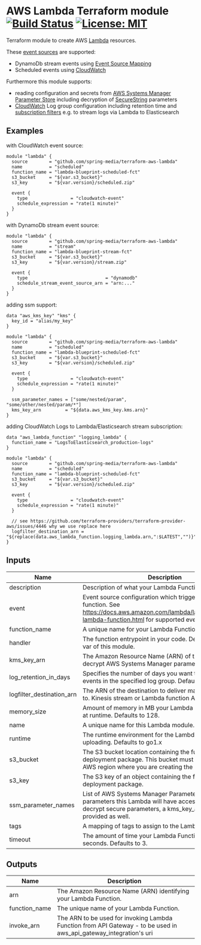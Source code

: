 # AWS Lambda Terraform module [![Build Status](https://travis-ci.com/spring-media/terraform-aws-lambda.svg?branch=master)](https://travis-ci.com/spring-media/terraform-aws-lambda) [![License: MIT](https://img.shields.io/badge/License-MIT-yellow.svg)](https://opensource.org/licenses/MIT)

Terraform module to create AWS [Lambda](https://www.terraform.io/docs/providers/aws/r/lambda_function.html) resources.

These [event sources](https://docs.aws.amazon.com/lambda/latest/dg/invoking-lambda-function.html) are supported:

* DynamoDb stream events using [Event Source Mapping](https://www.terraform.io/docs/providers/aws/r/lambda_event_source_mapping.html)
* Scheduled events using [CloudWatch](https://www.terraform.io/docs/providers/aws/r/cloudwatch_event_rule.html)

Furthermore this module supports:

* reading configuration and secrets from [AWS Systems Manager Parameter Store](https://docs.aws.amazon.com/systems-manager/latest/userguide/systems-manager-paramstore.html) including decryption of [SecureString](https://docs.aws.amazon.com/kms/latest/developerguide/services-parameter-store.html) parameters
* [CloudWatch](https://docs.aws.amazon.com/AmazonCloudWatch/latest/logs/Working-with-log-groups-and-streams.html) Log group configuration including retention time and [subscription filters](https://docs.aws.amazon.com/AmazonCloudWatch/latest/logs/SubscriptionFilters.html) e.g. to stream logs via Lambda to Elasticsearch

## Examples

with CloudWatch event source:

```
module "lambda" {
  source        = "github.com/spring-media/terraform-aws-lambda"
  name          = "scheduled"
  function_name = "lambda-blueprint-scheduled-fct"
  s3_bucket     = "${var.s3_bucket}"
  s3_key        = "${var.version}/scheduled.zip"

  event {
    type                = "cloudwatch-event"
    schedule_expression = "rate(1 minute)"
  }
}
```

with DynamoDb stream event source: 

```
module "lambda" {
  source        = "github.com/spring-media/terraform-aws-lambda"
  name          = "stream"
  function_name = "lambda-blueprint-stream-fct"
  s3_bucket     = "${var.s3_bucket}"
  s3_key        = "${var.version}/stream.zip"

  event {
    type                             = "dynamodb"
    schedule_stream_event_source_arn = "arn:..."
  }
}
```

adding ssm support:

```
data "aws_kms_key" "kms" {
  key_id = "alias/my_key"
}

module "lambda" {
  source        = "github.com/spring-media/terraform-aws-lambda"
  name          = "scheduled"
  function_name = "lambda-blueprint-scheduled-fct"
  s3_bucket     = "${var.s3_bucket}"
  s3_key        = "${var.version}/scheduled.zip"

  event {
    type                = "cloudwatch-event"
    schedule_expression = "rate(1 minute)"
  }

  ssm_parameter_names = ["some/nested/param", "some/other/nested/param/*"]
  kms_key_arn         = "${data.aws_kms_key.kms.arn}"
}
```

adding CloudWatch Logs to Lambda/Elasticsearch stream subscription:

```
data "aws_lambda_function" "logging_lambda" {
  function_name = "LogsToElasticsearch_production-logs"
}

module "lambda" {
  source        = "github.com/spring-media/terraform-aws-lambda"
  name          = "scheduled"
  function_name = "lambda-blueprint-scheduled-fct"
  s3_bucket     = "${var.s3_bucket}"
  s3_key        = "${var.version}/scheduled.zip"

  event {
    type                = "cloudwatch-event"
    schedule_expression = "rate(1 minute)"
  }

  // see https://github.com/terraform-providers/terraform-provider-aws/issues/4446 why we use replace here
  logfilter_destination_arn = "${replace(data.aws_lambda_function.logging_lambda.arn,":$LATEST","")}"
}

```

## Inputs

| Name | Description | Type | Default | Required |
|------|-------------|:----:|:-----:|:-----:|
| description | Description of what your Lambda Function does. | string | `` | no |
| event | Event source configuration which triggers the Lambda function. See https://docs.aws.amazon.com/lambda/latest/dg/invoking-lambda-function.html for supported event sources. | map | `<map>` | no |
| function_name | A unique name for your Lambda Function. | string | - | yes |
| handler | The function entrypoint in your code. Defaults to the name var of this module. | string | `` | no |
| kms_key_arn | The Amazon Resource Name (ARN) of the KMS key to decrypt AWS Systems Manager parameters. | string | `` | no |
| log_retention_in_days | Specifies the number of days you want to retain log events in the specified log group. Defaults to 14. | string | `14` | no |
| logfilter_destination_arn | The ARN of the destination to deliver matching log events to. Kinesis stream or Lambda function ARN. | string | `` | no |
| memory_size | Amount of memory in MB your Lambda Function can use at runtime. Defaults to 128. | string | `128` | no |
| name | A unique name for this Lambda module. | string | - | yes |
| runtime | The runtime environment for the Lambda function you are uploading. Defaults to go1.x | string | `go1.x` | no |
| s3_bucket | The S3 bucket location containing the function's deployment package. This bucket must reside in the same AWS region where you are creating the Lambda function. | string | - | yes |
| s3_key | The S3 key of an object containing the function's deployment package. | string | - | yes |
| ssm_parameter_names | List of AWS Systems Manager Parameter Store parameters this Lambda will have access to. In order to decrypt secure parameters, a kms_key_arn needs to be provided as well. | list | `<list>` | no |
| tags | A mapping of tags to assign to the Lambda function. | map | `<map>` | no |
| timeout | The amount of time your Lambda Function has to run in seconds. Defaults to 3. | string | `3` | no |

## Outputs

| Name | Description |
|------|-------------|
| arn | The Amazon Resource Name (ARN) identifying your Lambda Function. |
| function_name | The unique name of your Lambda Function. |
| invoke_arn | The ARN to be used for invoking Lambda Function from API Gateway - to be used in aws_api_gateway_integration's uri |
